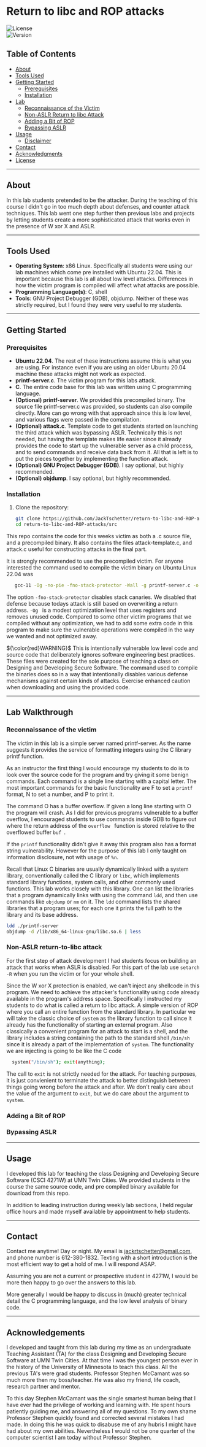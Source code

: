 # Return to libc and ROP attacks

![License](https://img.shields.io/badge/license-MIT-blue.svg)  
![Version](https://img.shields.io/badge/version-1.0.0-green.svg)

## Table of Contents

- [About](#about)
- [Tools Used](#tools-used)
- [Getting Started](#getting-started)
  - [Prerequisites](#prerequisites)
  - [Installation](#installation)
- [Lab](#lab-walkthrough)
    - [Reconnaissance of the Victim](#reconnaissance-of-the-victim)
    - [Non-ASLR Return to libc Attack](#non-aslr-return-to-libc-attack)
    - [Adding a Bit of ROP](#adding-a-bit-of-rop)
    - [Bypassing ASLR](#bypassing-aslr)
- [Usage](#usage)
    - [Disclaimer](#disclaimer)
- [Contact](#contact)
- [Acknowledgments](#acknowledgments)
- [License](#license)
  
---

## About

In this lab students pretended to be the attacker. During the teaching of this course I didn't go in too much depth about defenses, and counter attack techniques. This lab went one step further then previous labs and projects by letting students create a more sophisticated attack that works even in the presence of W xor X and ASLR.

---

## Tools Used

- **Operating System**: x86 Linux. Specifically all students were using our lab machines which come pre installed with Ubuntu 22.04. This is important because this lab is all about low level attacks. Differences in how the victim program is compiled will affect what attacks are possible.
- **Programming Language(s)**: C, shell
- **Tools**: GNU Project Debugger (GDB), objdump. Neither of these was strictly required, but I found they were very useful to my students.

---

## Getting Started

### Prerequisites

- **Ubuntu 22.04**. The rest of these instructions assume this is what you are using. For instance even if you are using an older Ubuntu 20.04 machine these attacks might not work as expected.
- **printf-server.c**. The victim program for this labs attack.
- **C**. The entire code base for this lab was written using C programming language.
- **(Optional) printf-server**. We provided this precompiled binary. The source file printf-server.c was provided, so students can also compile directly. More can go wrong with that approach since this is low level, and various flags were passed in the compilation.
- **(Optional) attack.c**. Template code to get students started on launching the third attack which was bypassing ASLR. Technically this is not needed, but having the template makes life easier since it already provides the code to start up the vulnerable server as a child process, and to send commands and receive data back from it. All that is left is to put the pieces together by implementing the function attack.
- **(Optional) GNU Project Debugger (GDB)**. I say optional, but highly recommended.
- **(Optional) objdump**. I say optional, but highly recommended.

### Installation

1. Clone the repository:

   ```bash
   git clone https://github.com/JackTschetter/return-to-libc-and-ROP-attacks
   cd return-to-libc-and-ROP-attacks/src

This repo contains the code for this weeks victim as both a .c source file, and a precompiled binary. It also contains the files attack-template.c, and attack.c useful for constructing attacks in the final part. 

It is strongly recommended to use the precompiled victim. For anyone interested the command used to compile the victim binary on Ubuntu Linux 22.04 was<br>

   ```bash
      gcc-11 -Og -no-pie -fno-stack-protector -Wall -g printf-server.c -o printf-server
   ```

The option ```-fno-stack-protector``` disables stack canaries. We disabled that defense because todays attack is still based on overwriting a return address. ```-Og ``` is a modest optimization level that uses registers and removes unused code. Compared to some other victim programs that we compiled without any optimization, we had to add some extra code in this program to make sure the vulnerable operations were compiled in the way we wanted and not optimized away.<br>

${\color{red}WARNING}$ This is intentionally vulnerable low level code and source code that deliberately ignores software engineering best practices. These files were created for the sole purpose of teaching a class on Designing and Developing Secure Software. The command used to compile the binaries does so in a way that intentionally disables various defense mechanisms against certain kinds of attacks. Exercise enhanced caution when downloading and using the provided code.

---

## Lab Walkthrough

### Reconnaissance of the victim

The victim in this lab is a simple server named printf-server. As the name suggests it provides the service of formatting integers using the C library printf function.<br>

As an instructor the first thing I would encourage my students to do is to look over the source code for the program and try giving it some benign commands. Each command is a single line starting
with a capital letter. The most important commands for the basic functionality are F to set a ```printf ``` format, N to set a number, and P to print it.<br>

The command O has a buffer overflow. If given a long line starting with O the program will crash. As I did for previous programs vulnerable
to a buffer overflow, I encouraged students to use commands inside GDB to figure out where the return address of the ```overflow ``` function is stored relative to the overflowed buffer ```buf ```.<br>

If the ```printf``` functionality didn't give it away this program also has a format string vulnerability. However for the purpose of this lab I only taught on information disclosure, not with usage of ```%n```.<br>

Recall that Linux C binaries are usually dynamically linked with a system library, conventionally called the C library or ```libc```, which implements standard library functions, system calls, and other commonly used functions. This lab works closely with this library. One can list the libraries that a program dynamically links with using the command ```ldd```, and then use commands like ```objdump``` or ```nm``` on it. The ```ldd``` command lists the shared libraries that a program uses; for each one it prints the full path to the library and its base address.<br>

  ```bash
  ldd ./printf-server
  objdump -d /lib/x86_64-linux-gnu/libc.so.6 | less
  ```

### Non-ASLR return-to-libc attack

For the first step of attack development I had students focus on building an attack that works when ASLR is disabled. For this part of the lab use ```setarch -R``` when you run the victim or for your whole shell.<br>

Since the W xor X protection is enabled, we can't inject any shellcode in this program. We need to achieve the attacker's functionality using code already available in the program's address space. Specifically I instructed my students to do what is called a return to libc attack. A simple version of ROP where you call an entire function from the standard library. In particular we will take the classic choice of ```system``` as the library function to call since it already has the functionality of starting an external program. Also classically a convenient program for an attack to start is a shell, and the library includes a string containing the path to the standard shell ```/bin/sh``` since it is already a part of the implementation of ```system```. The functionality we are injecting is going to be like the C code

  ```bash
    system("/bin/sh"); exit(anything);
  ```

The call to ```exit``` is not strictly needed for the attack. For teaching purposes, it is just convienient to terminate the attack to better distinguish between things going wrong before the attack and after. We don't really care about the value of the argument to ```exit```, but we do care about the argument to ```system```.


### Adding a Bit of ROP

### Bypassing ASLR

---

## Usage

I developed this lab for teaching the class Designing and Developing Secure Software (CSCI 4271W) at UMN Twin Cities. We provided students in the course the same source code, and pre compiled binary available for download from this repo. 

In addition to leading instruction during weekly lab sections, I held regular office hours and made myself available by appointment to help students.

---

## Contact

Contact me anytime! Day or night. My email is jackrtschetter@gmail.com, and phone number is 612-380-1832. Texting with a short introduction is the most efficient way to get a hold of me. I will respond ASAP.<br>

Assuming you are not a current or prospective student in 4271W, I would be more then happy to go over the answers to this lab.<br>

More generally I would be happy to discuss in (much) greater technical detail the C programming language, and the low level analysis of binary code.<br>

---

## Acknowledgements

I developed and taught from this lab during my time as an undergraduate Teaching Assistant (TA) for the class Designing and Developing Secure Software at UMN Twin Cities. At that time I was the youngest person ever in the history of the University of Minnesota to teach this class. All the previous TA's were grad students. Professor Stephen McCamant was so much more then my boss/teacher. He was also my friend, life coach, research partner and mentor.<br>

To this day Stephen McCamant was the single smartest human being that I have ever had the privilege of working and learning with. He spent hours patiently guiding me, and answering all of my questions. To my own shame Professor Stephen quickly found and corrected several mistakes I had made. In doing this he was quick to disabuse me of any hubris I might have had about my own abilities. Nevertheless I would not be one quarter of the computer scientist I am today without Professor Stephen.

